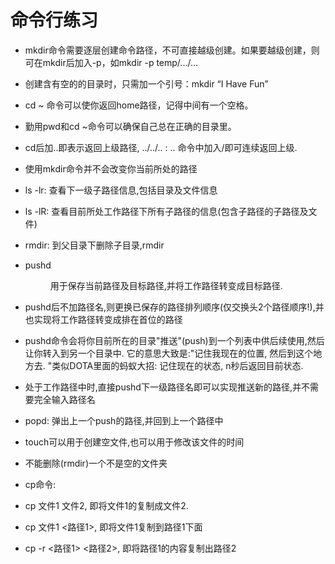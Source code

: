 # 命令行练习

* mkdir命令需要逐层创建命令路径，不可直接越级创建。如果要越级创建，则可在mkdir后加入-p，如mkdir -p temp/.../...

* 创建含有空的的目录时，只需加一个引号：mkdir “I Have Fun”

* cd ~ 命令可以使你返回home路径，记得中间有一个空格。

* 勤用pwd和cd ~命令可以确保自己总在正确的目录里。

* cd后加..即表示返回上级路径, ../../.. : .. 命令中加入/即可连续返回上级.

* 使用mkdir命令并不会改变你当前所处的路径

* ls -lr: 查看下一级子路径信息,包括目录及文件信息

* ls -lR: 查看目前所处工作路径下所有子路径的信息(包含子路径的子路径及文件)

* rmdir: 到父目录下删除子目录,rmdir <dir>

* pushd<dir>用于保存当前路径及目标路径,并将工作路径转变成目标路径. 

* pushd后不加路径名,则更换已保存的路径排列顺序(仅交换头2个路径顺序!),并也实现将工作路径转变成排在首位的路径

* pushd命令会将你目前所在的目录"推送"(push)到一个列表中供后续使用,然后让你转入到另一个目录中. 它的意思大致是:"记住我现在的位置, 然后到这个地方去. "类似DOTA里面的蚂蚁大招: 记住现在的状态, n秒后返回目前状态.

* 处于工作路径中时,直接pushd下一级路径名即可以实现推送新的路径,并不需要完全输入路径名

* popd: 弹出上一个push的路径,并回到上一个路径中

* touch可以用于创建空文件,也可以用于修改该文件的时间

* 不能删除(rmdir)一个不是空的文件夹

* cp命令:

* cp 文件1 文件2, 即将文件1的复制成文件2. 

* cp 文件1 <路径1>, 即将文件1复制到路径1下面

* cp -r <路径1> <路径2>, 即将路径1的内容复制出路径2